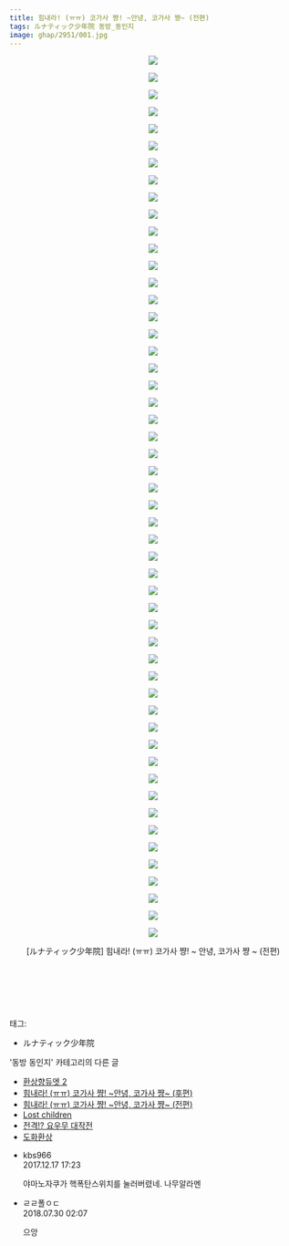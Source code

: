 ```yaml
---
title: 힘내라! (ㅠㅠ) 코가사 쨩! ~안녕, 코가사 쨩~ (전편)
tags: ルナティック少年院 동방_동인지
image: ghap/2951/001.jpg
---
```

<div class="article">
<p style="text-align: center; clear: none; float: none;"><img src="{{ site.nasurl }}/ghap/2951/001.jpg"/></p>
<p style="text-align: center; clear: none; float: none;"><img src="{{ site.nasurl }}/ghap/2951/002.jpg"/></p>
<p style="text-align: center; clear: none; float: none;"><img src="{{ site.nasurl }}/ghap/2951/003.jpg"/></p>
<p style="text-align: center; clear: none; float: none;"><img src="{{ site.nasurl }}/ghap/2951/004.jpg"/></p>
<p style="text-align: center; clear: none; float: none;"><img src="{{ site.nasurl }}/ghap/2951/005.jpg"/></p>
<p style="text-align: center; clear: none; float: none;"><img src="{{ site.nasurl }}/ghap/2951/006.jpg"/></p>
<p style="text-align: center; clear: none; float: none;"><img src="{{ site.nasurl }}/ghap/2951/007.jpg"/></p>
<p style="text-align: center; clear: none; float: none;"><img src="{{ site.nasurl }}/ghap/2951/008.jpg"/></p>
<p style="text-align: center; clear: none; float: none;"><img src="{{ site.nasurl }}/ghap/2951/009.jpg"/></p>
<p style="text-align: center; clear: none; float: none;"><img src="{{ site.nasurl }}/ghap/2951/010.jpg"/></p>
<p style="text-align: center; clear: none; float: none;"><img src="{{ site.nasurl }}/ghap/2951/011.jpg"/></p>
<p style="text-align: center; clear: none; float: none;"><img src="{{ site.nasurl }}/ghap/2951/012.jpg"/></p>
<p style="text-align: center; clear: none; float: none;"><img src="{{ site.nasurl }}/ghap/2951/013.jpg"/></p>
<p style="text-align: center; clear: none; float: none;"><img src="{{ site.nasurl }}/ghap/2951/014.jpg"/></p>
<p style="text-align: center; clear: none; float: none;"><img src="{{ site.nasurl }}/ghap/2951/015.jpg"/></p>
<p style="text-align: center; clear: none; float: none;"><img src="{{ site.nasurl }}/ghap/2951/016.jpg"/></p>
<p style="text-align: center; clear: none; float: none;"><img src="{{ site.nasurl }}/ghap/2951/017.jpg"/></p>
<p style="text-align: center; clear: none; float: none;"><img src="{{ site.nasurl }}/ghap/2951/018.jpg"/></p>
<p style="text-align: center; clear: none; float: none;"><img src="{{ site.nasurl }}/ghap/2951/019.jpg"/></p>
<p style="text-align: center; clear: none; float: none;"><img src="{{ site.nasurl }}/ghap/2951/020.jpg"/></p>
<p style="text-align: center; clear: none; float: none;"><img src="{{ site.nasurl }}/ghap/2951/021.jpg"/></p>
<p style="text-align: center; clear: none; float: none;"><img src="{{ site.nasurl }}/ghap/2951/022.jpg"/></p>
<p style="text-align: center; clear: none; float: none;"><img src="{{ site.nasurl }}/ghap/2951/023.jpg"/></p>
<p style="text-align: center; clear: none; float: none;"><img src="{{ site.nasurl }}/ghap/2951/024.jpg"/></p>
<p style="text-align: center; clear: none; float: none;"><img src="{{ site.nasurl }}/ghap/2951/025.jpg"/></p>
<p style="text-align: center; clear: none; float: none;"><img src="{{ site.nasurl }}/ghap/2951/026.jpg"/></p>
<p style="text-align: center; clear: none; float: none;"><img src="{{ site.nasurl }}/ghap/2951/027.jpg"/></p>
<p style="text-align: center; clear: none; float: none;"><img src="{{ site.nasurl }}/ghap/2951/028.jpg"/></p>
<p style="text-align: center; clear: none; float: none;"><img src="{{ site.nasurl }}/ghap/2951/029.jpg"/></p>
<p style="text-align: center; clear: none; float: none;"><img src="{{ site.nasurl }}/ghap/2951/030.jpg"/></p>
<p style="text-align: center; clear: none; float: none;"><img src="{{ site.nasurl }}/ghap/2951/031.jpg"/></p>
<p style="text-align: center; clear: none; float: none;"><img src="{{ site.nasurl }}/ghap/2951/032.jpg"/></p>
<p style="text-align: center; clear: none; float: none;"><img src="{{ site.nasurl }}/ghap/2951/033.jpg"/></p>
<p style="text-align: center; clear: none; float: none;"><img src="{{ site.nasurl }}/ghap/2951/034.jpg"/></p>
<p style="text-align: center; clear: none; float: none;"><img src="{{ site.nasurl }}/ghap/2951/035.jpg"/></p>
<p style="text-align: center; clear: none; float: none;"><img src="{{ site.nasurl }}/ghap/2951/036.jpg"/></p>
<p style="text-align: center; clear: none; float: none;"><img src="{{ site.nasurl }}/ghap/2951/037.jpg"/></p>
<p style="text-align: center; clear: none; float: none;"><img src="{{ site.nasurl }}/ghap/2951/038.jpg"/></p>
<p style="text-align: center; clear: none; float: none;"><img src="{{ site.nasurl }}/ghap/2951/039.jpg"/></p>
<p style="text-align: center; clear: none; float: none;"><img src="{{ site.nasurl }}/ghap/2951/040.jpg"/></p>
<p style="text-align: center; clear: none; float: none;"><img src="{{ site.nasurl }}/ghap/2951/041.jpg"/></p>
<p style="text-align: center; clear: none; float: none;"><img src="{{ site.nasurl }}/ghap/2951/042.jpg"/></p>
<p style="text-align: center; clear: none; float: none;"><img src="{{ site.nasurl }}/ghap/2951/043.jpg"/></p>
<p style="text-align: center; clear: none; float: none;"><img src="{{ site.nasurl }}/ghap/2951/044.jpg"/></p>
<p style="text-align: center; clear: none; float: none;"><img src="{{ site.nasurl }}/ghap/2951/045.jpg"/></p>
<p style="text-align: center; clear: none; float: none;"><img src="{{ site.nasurl }}/ghap/2951/046.jpg"/></p>
<p style="text-align: center; clear: none; float: none;"><img src="{{ site.nasurl }}/ghap/2951/047.jpg"/></p>
<p style="text-align: center; clear: none; float: none;"><img src="{{ site.nasurl }}/ghap/2951/048.jpg"/></p>
<p style="text-align: center; clear: none; float: none;"><img src="{{ site.nasurl }}/ghap/2951/049.jpg"/></p>
<p style="text-align: center; clear: none; float: none;"><img src="{{ site.nasurl }}/ghap/2951/050.jpg"/></p>
<p style="text-align: center; clear: none; float: none;"><img src="{{ site.nasurl }}/ghap/2951/051.jpg"/></p>
<p style="text-align: center; clear: none; float: none;"><img src="{{ site.nasurl }}/ghap/2951/052.jpg"/></p>
<p style="text-align: center; clear: none; float: none;">[ルナティック少年院] 힘내라! (ㅠㅠ) 코가사 쨩! ~ 안녕, 코가사 쨩 ~ (전편)</p>
<p style="text-align: center; clear: none; float: none;"><br/></p>
<p style="text-align: center; clear: none; float: none;"><br/></p>
<p><br/></p>
</div><div class="tagTrail">
<p>태그: </p>
<ul>
<li>ルナティック少年院</li>
</ul>
</div><div class="another">
<p>'동방 동인지' 카테고리의 다른 글</p>
<ul>
<li><a href="/2016-12-20-ghap_2954">환상향듀엣 2</a></li>
<li><a href="/2016-12-20-ghap_2952">힘내라! (ㅠㅠ) 코가사 쨩! ~안녕, 코가사 쨩~ (후편)</a></li>
<li><a href="/2016-12-20-ghap_2951">힘내라! (ㅠㅠ) 코가사 쨩! ~안녕, 코가사 쨩~ (전편)</a></li>
<li><a href="/2016-12-19-ghap_2947">Lost children</a></li>
<li><a href="/2016-12-19-ghap_2945">전격!? 요우무 대작전</a></li>
<li><a href="/2016-12-19-ghap_2944">도화환상</a></li>
</ul>
</div><div class="cb_module cb_fluid">
<div class="cb_wrt cb_profile">
<div class="comment">
<ul>
<li class="cb_thumb_off" id="comment15154012">
<div class="cb_comment_area">
<div class="cb_info_area">
<div class="cb_section">
<span class="cb_nick_name">kbs966</span>
</div>
<div class="cb_section">
<span class="cb_date">2017.12.17 17:23 </span>
</div>
</div>
<div class="cb_dsc_comment">
<p class="cb_dsc">
											야마노자쿠가 핵폭탄스위치를 눌러버렸네. 나무알라멘
										</p>
</div>
</div></li>
<li class="cb_thumb_off" id="comment15296624">
<div class="cb_comment_area">
<div class="cb_info_area">
<div class="cb_section">
<span class="cb_nick_name">ㄹㄹ폴ㅇㄷ</span>
</div>
<div class="cb_section">
<span class="cb_date">2018.07.30 02:07 </span>
</div>
</div>
<div class="cb_dsc_comment">
<p class="cb_dsc">
											으앙
										</p>
</div>
</div></li>
</ul>
</div>
</div><!-- commentList close -->
</div>